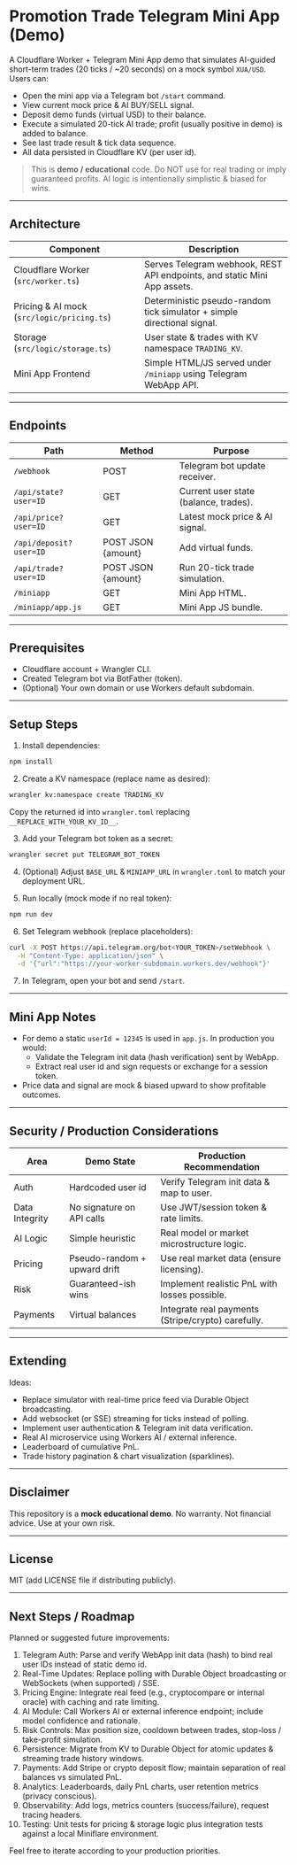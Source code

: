 # Promotion Trade Telegram Mini App (Demo)

A Cloudflare Worker + Telegram Mini App demo that simulates AI-guided short-term trades (20 ticks / ~20 seconds) on a mock symbol `XUA/USD`. Users can:

- Open the mini app via a Telegram bot `/start` command.
- View current mock price & AI BUY/SELL signal.
- Deposit demo funds (virtual USD) to their balance.
- Execute a simulated 20-tick AI trade; profit (usually positive in demo) is added to balance.
- See last trade result & tick data sequence.
- All data persisted in Cloudflare KV (per user id).

> This is **demo / educational** code. Do NOT use for real trading or imply guaranteed profits. AI logic is intentionally simplistic & biased for wins.

---
## Architecture

| Component | Description |
|-----------|-------------|
| Cloudflare Worker (`src/worker.ts`) | Serves Telegram webhook, REST API endpoints, and static Mini App assets. |
| Pricing & AI mock (`src/logic/pricing.ts`) | Deterministic pseudo-random tick simulator + simple directional signal. |
| Storage (`src/logic/storage.ts`) | User state & trades with KV namespace `TRADING_KV`. |
| Mini App Frontend | Simple HTML/JS served under `/miniapp` using Telegram WebApp API. |

---
## Endpoints

| Path | Method | Purpose |
|------|--------|---------|
| `/webhook` | POST | Telegram bot update receiver. |
| `/api/state?user=ID` | GET | Current user state (balance, trades). |
| `/api/price?user=ID` | GET | Latest mock price & AI signal. |
| `/api/deposit?user=ID` | POST JSON {amount} | Add virtual funds. |
| `/api/trade?user=ID` | POST JSON {amount} | Run 20-tick trade simulation. |
| `/miniapp` | GET | Mini App HTML. |
| `/miniapp/app.js` | GET | Mini App JS bundle. |

---
## Prerequisites

- Cloudflare account + Wrangler CLI.
- Created Telegram bot via BotFather (token). 
- (Optional) Your own domain or use Workers default subdomain.

---
## Setup Steps

1. Install dependencies:

```bash
npm install
```

2. Create a KV namespace (replace name as desired):

```bash
wrangler kv:namespace create TRADING_KV
```
Copy the returned id into `wrangler.toml` replacing `__REPLACE_WITH_YOUR_KV_ID__`.

3. Add your Telegram bot token as a secret:

```bash
wrangler secret put TELEGRAM_BOT_TOKEN
```

4. (Optional) Adjust `BASE_URL` & `MINIAPP_URL` in `wrangler.toml` to match your deployment URL.

5. Run locally (mock mode if no real token):

```bash
npm run dev
```

6. Set Telegram webhook (replace placeholders):

```bash
curl -X POST https://api.telegram.org/bot<YOUR_TOKEN>/setWebhook \
  -H "Content-Type: application/json" \
  -d '{"url":"https://your-worker-subdomain.workers.dev/webhook"}'
```

7. In Telegram, open your bot and send `/start`.

---
## Mini App Notes

- For demo a static `userId = 12345` is used in `app.js`. In production you would:
  - Validate the Telegram init data (hash verification) sent by WebApp.
  - Extract real user id and sign requests or exchange for a session token.
- Price data and signal are mock & biased upward to show profitable outcomes.

---
## Security / Production Considerations

| Area | Demo State | Production Recommendation |
|------|------------|---------------------------|
| Auth | Hardcoded user id | Verify Telegram init data & map to user. |
| Data Integrity | No signature on API calls | Use JWT/session token & rate limits. |
| AI Logic | Simple heuristic | Real model or market microstructure logic. |
| Pricing | Pseudo-random + upward drift | Use real market data (ensure licensing). |
| Risk | Guaranteed-ish wins | Implement realistic PnL with losses possible. |
| Payments | Virtual balances | Integrate real payments (Stripe/crypto) carefully. |

---
## Extending

Ideas:
- Replace simulator with real-time price feed via Durable Object broadcasting.
- Add websocket (or SSE) streaming for ticks instead of polling.
- Implement user authentication & Telegram init data verification.
- Real AI microservice using Workers AI / external inference.
- Leaderboard of cumulative PnL.
- Trade history pagination & chart visualization (sparklines).

---
## Disclaimer

This repository is a **mock educational demo**. No warranty. Not financial advice. Use at your own risk.

---
## License

MIT (add LICENSE file if distributing publicly).

---
## Next Steps / Roadmap

Planned or suggested future improvements:

1. Telegram Auth: Parse and verify WebApp init data (hash) to bind real user IDs instead of static demo id.
2. Real-Time Updates: Replace polling with Durable Object broadcasting or WebSockets (when supported) / SSE.
3. Pricing Engine: Integrate real feed (e.g., cryptocompare or internal oracle) with caching and rate limiting.
4. AI Module: Call Workers AI or external inference endpoint; include model confidence and rationale.
5. Risk Controls: Max position size, cooldown between trades, stop-loss / take-profit simulation.
6. Persistence: Migrate from KV to Durable Object for atomic updates & streaming trade history windows.
7. Payments: Add Stripe or crypto deposit flow; maintain separation of real balances vs simulated PnL.
8. Analytics: Leaderboards, daily PnL charts, user retention metrics (privacy conscious).
9. Observability: Add logs, metrics counters (success/failure), request tracing headers.
10. Testing: Unit tests for pricing & storage logic plus integration tests against a local Miniflare environment.

Feel free to iterate according to your production priorities.
